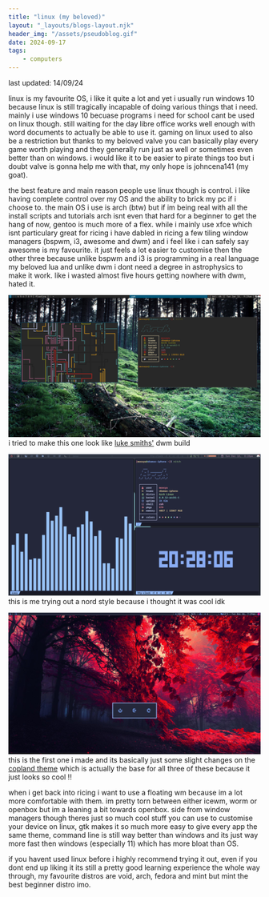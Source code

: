 ```yaml
---
title: "linux (my beloved)"
layout: "_layouts/blogs-layout.njk"
header_img: "/assets/pseudoblog.gif"
date: 2024-09-17
tags:
    - computers
---
```


last updated: 14/09/24

linux is my favourite OS, i like it quite a lot and yet i usually run windows 10 because linux is still tragically incapable of doing various things that i need. mainly i use windows 10 becuase programs i need for school cant be used on linux though. still waiting for the day libre office works well enough with word documents to actually be able to use it. gaming on linux used to also be a restriction but thanks to my beloved valve you can basically play every game worth playing and they generally run just as well or sometimes even better than on windows. i would like it to be easier to pirate things too but i doubt valve is gonna help me with that, my only hope is johncena141 (my goat).

the best feature and main reason people use linux though is control. i like having complete control over my OS and the ability to brick my pc if i choose to. the main OS i use is arch (btw) but if im being real with all the install scripts and tutorials arch isnt even that hard for a beginner to get the hang of now, gentoo is much more of a flex. while i mainly use xfce which isnt particulary great for ricing i have dabled in ricing a few tiling window managers (bspwm, i3, awesome and dwm) and i feel like i can safely say awesome is my favourite. it just feels a lot easier to customise then the other three because unlike bspwm and i3 is programming in a real language my beloved lua and unlike dwm i dont need a degree in astrophysics to make it work. like i wasted almost five hours getting nowhere with dwm, hated it.

![a](https://raw.githubusercontent.com/Moosyu/dotfiles/main/screenshots/Screenshot_2023-01-10_09-19-23.png)
i tried to make this one look like [luke smiths'](https://www.youtube.com/@LukeSmithxyz) dwm build

![b](https://raw.githubusercontent.com/Moosyu/dotfiles/main/screenshots/gscreenshot_2022-12-18-202815.png)
this is me trying out a nord style because i thought it was cool idk

![c](https://raw.githubusercontent.com/Moosyu/dotfiles/main/screenshots/2022-12-06_07-29_1.png)
this is the first one i made and its basically just some slight changes on the [copland theme](https://github.com/lcpz/awesome-copycats/tree/master/themes/copland) which is actually the base for all three of these because it just looks so cool !!

when i get back into ricing i want to use a floating wm because im a lot more comfortable with them. im pretty torn between either icewm, worm or openbox but im a leaning a bit towards openbox. side from window managers though theres just so much cool stuff you can use to customise your device on linux, gtk makes it so much more easy to give every app the same theme, command line is still way better than windows and its just way more fast then windows (especially 11) which has more bloat than OS.

if you havent used linux before i highly recommend trying it out, even if you dont end up liking it its still a pretty good learning experience the whole way through, my favourite distros are void, arch, fedora and mint but mint the best beginner distro imo.
